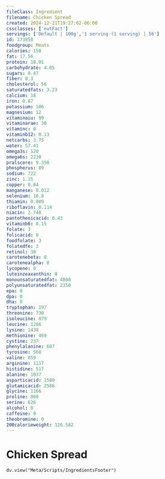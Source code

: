```yaml
---
fileClass: Ingredient
filename: Chicken Spread
created: 2024-12-21T19:27:02-06:00
cssclasses: ['nutFact']
servings: ['Default | 100g','1 serving (1 serving) | 56']
id: 173858
foodgroup: Meats
calories: 158
fat: 17.56
protein: 18.01
carbohydrate: 4.05
sugars: 0.47
fiber: 0.3
cholesterol: 56
saturatedfats: 3.23
calcium: 16
iron: 0.87
potassium: 106
magnesium: 12
vitaminaiu: 99
vitaminarae: 30
vitaminc: 0
vitaminb12: 0.13
netcarbs: 3.75
water: 57.41
omega3s: 120
omega6s: 2230
pralscore: 9.358
phosphorus: 89
sodium: 722
zinc: 1.15
copper: 0.04
manganese: 0.012
selenium: 10.8
thiamin: 0.009
riboflavin: 0.114
niacin: 2.748
pantothenicacid: 0.43
vitaminb6: 0.15
folate: 3
folicacid: 0
foodfolate: 3
folatedfe: 3
retinol: 30
carotenebeta: 0
carotenealpha: 0
lycopene: 0
luteinzeaxanthin: 0
monounsaturatedfat: 4800
polyunsaturatedfat: 2350
epa: 0
dpa: 0
dha: 0
tryptophan: 197
threonine: 730
isoleucine: 879
leucine: 1286
lysine: 1438
methionine: 469
cystine: 237
phenylalanine: 687
tyrosine: 568
valine: 859
arginine: 1117
histidine: 517
alanine: 1037
asparticacid: 1580
glutamicacid: 2586
glycine: 1166
proline: 868
serine: 626
alcohol: 0
caffeine: 0
theobromine: 0
200calorieweight: 126.582
---
```


# Chicken Spread

```dataviewjs
dv.view("Meta/Scripts/IngredientsFooter")
```